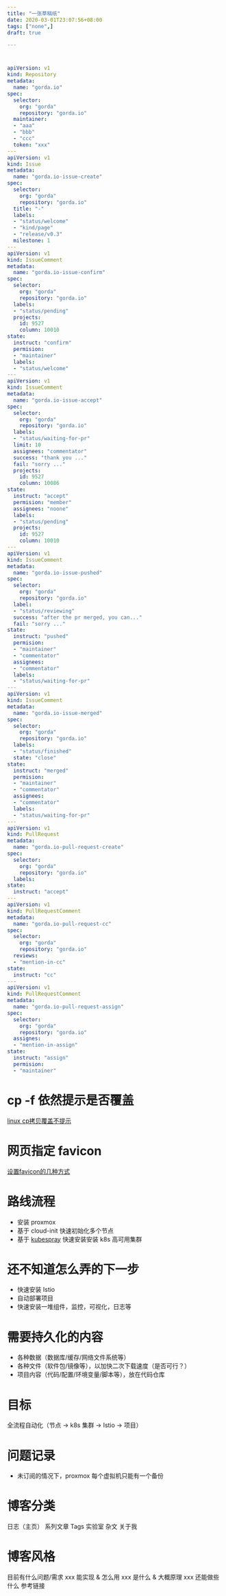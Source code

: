 ```yaml
---
title: "一张草稿纸"
date: 2020-03-01T23:07:56+08:00
tags: ["none",]
draft: true 

---
```


# 

```yaml
apiVersion: v1
kind: Repository
metadata:
  name: "gorda.io"
spec:
  selector:
    org: "gorda"
    repository: "gorda.io"
  maintainer:
  - "aaa"
  - "bbb"
  - "ccc"
  token: "xxx"
---
apiVersion: v1
kind: Issue
metadata:
  name: "gorda.io-issue-create"
spec:
  selector:
    org: "gorda"
    repository: "gorda.io"
  title: "-"
  labels:
  - "status/welcome"
  - "kind/page"
  - "release/v0.3"
  milestone: 1     
---
apiVersion: v1
kind: IssueComment
metadata:
  name: "gorda.io-issue-confirm"
spec:
  selector:
    org: "gorda"
    repository: "gorda.io"
  labels:
  - "status/pending"
  projects:
    id: 9527
    column: 10010
state:
  instruct: "confirm"
  permision:
  - "maintainer"
  labels:
  - "status/welcome"
---
apiVersion: v1
kind: IssueComment
metadata:
  name: "gorda.io-issue-accept"
spec:
  selector:
    org: "gorda"
    repository: "gorda.io"
  labels:
  - "status/waiting-for-pr"
  limit: 10
  assignees: "commentator"
  success: "thank you ..."
  fail: "sorry ..."
  projects:
    id: 9527
    column: 10086
state:
  instruct: "accept"
  permision: "member"
  assignees: "noone"
  labels:
  - "status/pending"
  projects:
    id: 9527
    column: 10010
---
apiVersion: v1
kind: IssueComment
metadata:
  name: "gorda.io-issue-pushed"
spec:
  selector:
    org: "gorda"
    repository: "gorda.io"
  label:
  - "status/reviewing"
  success: "after the pr merged, you can..."
  fail: "sorry ..."
state:
  instruct: "pushed"
  permision: 
  - "maintainer"
  - "commentator"
  assignees: 
  - "commentator"
  labels:
  - "status/waiting-for-pr"
---
apiVersion: v1
kind: IssueComment
metadata:
  name: "gorda.io-issue-merged"
spec:
  selector:
    org: "gorda"
    repository: "gorda.io"
  labels:
  - "status/finished"
  state: "close"
state:
  instruct: "merged"
  permision: 
  - "maintainer"
  - "commentator"
  assignees: 
  - "commentator"
  labels:
  - "status/waiting-for-pr"
---
apiVersion: v1
kind: PullRequest
metadata:
  name: "gorda.io-pull-request-create"
spec:
  selector:
    org: "gorda"
    repository: "gorda.io"
  labels:
state:
  instruct: "accept"
---
apiVersion: v1
kind: PullRequestComment
metadata:
  name: "gorda.io-pull-request-cc"
spec:
  selector:
    org: "gorda"
    repository: "gorda.io"
  reviews:
  - "mention-in-cc"
state:
  instruct: "cc"
---
apiVersion: v1
kind: PullRequestComment
metadata:
  name: "gorda.io-pull-request-assign"
spec:
  selector:
    org: "gorda"
    repository: "gorda.io"
  assignes:
  - "mention-in-assign"
state:
  instruct: "assign"
  permision:
  - "maintainer"
```

# cp -f 依然提示是否覆盖

[linux cp拷贝覆盖不提示](https://blog.csdn.net/sunny05296/article/details/78607277)

# 网页指定 favicon

[设置favicon的几种方式](https://blog.csdn.net/YLXB2/article/details/53336962)

# 路线流程

- 安装 proxmox 
- 基于 cloud-init 快速初始化多个节点
- 基于 [kubespray](https://github.com/kubernetes-sigs/kubespray#requirements) 快速安装安装 k8s 高可用集群

# 还不知道怎么弄的下一步

- 快速安装 Istio
- 自动部署项目
- 快速安装一堆组件，监控，可视化，日志等

# 需要持久化的内容

- 各种数据（数据库/缓存/网络文件系统等）
- 各种文件（软件包/镜像等），以加快二次下载速度（是否可行？）
- 项目内容（代码/配置/环境变量/脚本等），放在代码仓库

# 目标

全流程自动化（节点 -> k8s 集群 -> Istio -> 项目）

# 问题记录

- 未订阅的情况下，proxmox 每个虚拟机只能有一个备份

# 博客分类

日志（主页）
系列文章
Tags
实验室
杂文
关于我


# 博客风格

目前有什么问题/需求
xxx 能实现 & 怎么用
xxx 是什么 & 大概原理
xxx 还能做些什么
参考链接
